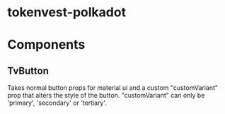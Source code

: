 # tokenvest-polkadot

# Components
## TvButton
Takes normal button props for material ui and a custom "customVariant" prop that alters the style of the button. "customVariant" can only be 'primary', 'secondary' or 'tertiary'.
